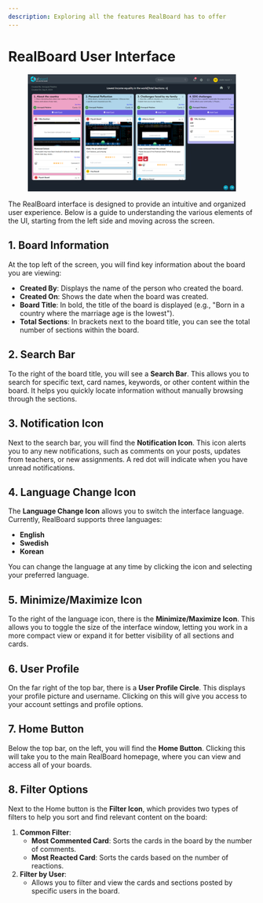 ```yaml
---
description: Exploring all the features RealBoard has to offer
---
```


# RealBoard User Interface

<figure><img src="../.gitbook/assets/Screenshot 2024-09-05 151137.png" alt=""><figcaption></figcaption></figure>

The RealBoard interface is designed to provide an intuitive and organized user experience. Below is a guide to understanding the various elements of the UI, starting from the left side and moving across the screen.

## 1. Board Information

At the top left of the screen, you will find key information about the board you are viewing:

* **Created By**: Displays the name of the person who created the board.
* **Created On**: Shows the date when the board was created.
* **Board Title**: In bold, the title of the board is displayed (e.g., "Born in a country where the marriage age is the lowest").
* **Total Sections**: In brackets next to the board title, you can see the total number of sections within the board.

## 2. Search Bar

To the right of the board title, you will see a **Search Bar**. This allows you to search for specific text, card names, keywords, or other content within the board. It helps you quickly locate information without manually browsing through the sections.

## 3. Notification Icon

Next to the search bar, you will find the **Notification Icon**. This icon alerts you to any new notifications, such as comments on your posts, updates from teachers, or new assignments. A red dot will indicate when you have unread notifications.

## 4. Language Change Icon

The **Language Change Icon** allows you to switch the interface language. Currently, RealBoard supports three languages:

* **English**
* **Swedish**
* **Korean**

You can change the language at any time by clicking the icon and selecting your preferred language.

## 5. Minimize/Maximize Icon

To the right of the language icon, there is the **Minimize/Maximize Icon**. This allows you to toggle the size of the interface window, letting you work in a more compact view or expand it for better visibility of all sections and cards.

## 6. User Profile

On the far right of the top bar, there is a **User Profile Circle**. This displays your profile picture and username. Clicking on this will give you access to your account settings and profile options.

## 7. Home Button

Below the top bar, on the left, you will find the **Home Button**. Clicking this will take you to the main RealBoard homepage, where you can view and access all of your boards.

## 8. Filter Options

Next to the Home button is the **Filter Icon**, which provides two types of filters to help you sort and find relevant content on the board:

1. **Common Filter**:
   * **Most Commented Card**: Sorts the cards in the board by the number of comments.
   * **Most Reacted Card**: Sorts the cards based on the number of reactions.
2. **Filter by User**:
   * Allows you to filter and view the cards and sections posted by specific users in the board.

